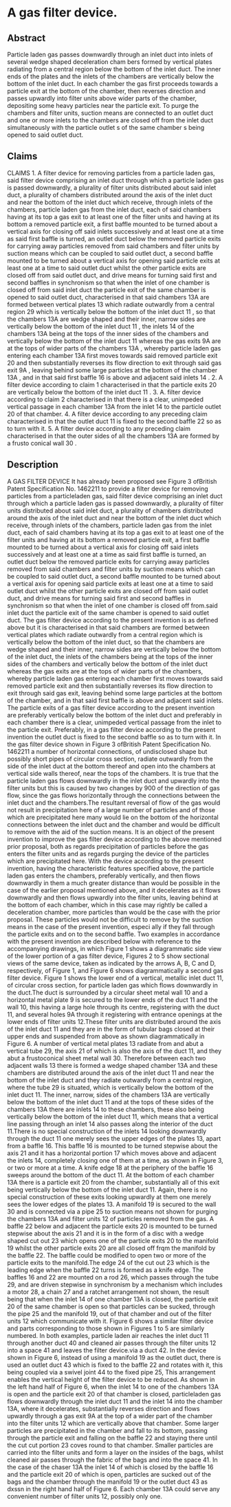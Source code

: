 # A gas filter device.

## Abstract
Particle laden gas passes downwardly through an inlet duct into inlets of several wedge shaped deceleration cham bers formed by vertical plates radiating from a central region below the bottom of the inlet duct. The inner ends of the plates and the inlets of the chambers are vertically below the bottom of the inlet duct. In each chamber the gas first proceeds towards a particle exit at the bottom of the chamber, then reverses direction and passes upwardly into filter units above wider parts of the chamber, depositing some heavy particles near the particle exit. To purge the chambers and filter units, suction means are connected to an outlet duct and one or more inlets to the chambers are closed off from the inlet duct simultaneously with the particle outlet s of the same chamber s being opened to said outlet duct.

## Claims
CLAIMS 1. A filter device for removing particles from a particle laden gas, said filter device comprising an inlet duct through which a particle laden gas is passed downwardly, a plurality of filter units distributed about said inlet duct, a plurality of chambers distributed around the axis of the inlet duct and near the bottom of the inlet duct which receive, through inlets of the chambers, particle laden gas from the inlet duct, each of said chambers having at its top a gas exit to at least one of the filter units and having at its bottom a removed particle exit, a first baffle mounted to be turned about a vertical axis for closing off said inlets successively and at least one at a time as said first baffle is turned, an outlet duct below the removed particle exits for carrying away particles removed from said chambers and filter units by suction means which can be coupled to said outlet duct, a second baffle mounted to be turned about a vertical axis for opening said particle exits at least one at a time to said outlet duct whilst the other particle exits are closed off from said outlet duct, and drive means for turning said first and second baffles in synchronism so that when the inlet of one chamber is closed off from said inlet duct the particle exit of the same chamber is opened to said outlet duct, characterised in that said chambers 13A are formed between vertical plates 13 which radiate outwardly from a central region 29 which is vertically below the bottom of the inlet duct 11 , so that the chambers 13A are wedge shaped and their inner, narrow sides are vertically below the bottom of the inlet duct 11 , the inlets 14 of the chambers 13A being at the tops of the inner sides of the chambers and vertically below the bottom of the inlet duct 11 whereas the gas exits 9A are at the tops of wider parts of the chambers 13A , whereby particle laden gas entering each chamber 13A first moves towards said removed particle exit 20 and then substantially reverses its flow direction to exit through said gas exit 9A , leaving behind some large particles at the bottom of the chamber 13A , and in that said first baffle 16 is above and adjacent said inlets 14 . 2. A filter device according to claim 1 characterised in that the particle exits 20 are vertically below the bottom of the inlet duct 11 . 3. A. filter device according to claim 2 characterised in that there is a clear, unimpeded vertical passage in each chamber 13A from the inlet 14 to the particle outlet 20 of that chamber. 4. A filter device according to any preceding claim characterised in that the outlet duct 11 is fixed to the second baffle 22 so as to turn with it. 5. A filter device according to any preceding claim characterised in that the outer sides of all the chambers 13A are formed by a frusto conical wall 30 .

## Description
A GAS FILTER DEVICE It has already been proposed see Figure 3 ofBritish Patent Specification No. 1462211 to provide a filter device for removing particles from a particleladen gas, said filter device comprising an inlet duct through which a particle laden gas is passed downwardly, a plurality of filter units distributed about said inlet duct, a plurality of chambers distributed around the axis of the inlet duct and near the bottom of the inlet duct which receive, through inlets of the chambers, particle laden gas from the inlet duct, each of said chambers having at its top a gas exit to at least one of the filter units and having at its bottom a removed particle exit, a first baffle mounted to be turned about a vertical axis for closing off said inlets successively and at least one at a time as said first baffle is turned, an outlet duct below the removed particle exits for carrying away particles removed from said chambers and filter units by suction means which can be coupled to said outlet duct, a second baffle mounted to be turned about a vertical axis for opening said particle exits at least one at a time to said outlet duct whilst the other particle exits are closed off from said outlet duct, and drive means for turning said first and second baffles in synchronism so that when the inlet of one chamber is closed off from.said inlet duct the particle exit of the same chamber is opened to said outlet duct. The gas filter device according to the present invention is as defined above but it is characterised in that said chambers are formed between vertical plates which radiate outwardly from a central region which is vertically below the bottom of the inlet duct, so that the chambers are wedge shaped and their inner, narrow sides are vertically below the bottom of the inlet duct, the inlets of the chambers being at the tops of the inner sides of the chambers and vertically below the bottom of the inlet duct whereas the gas exits are at the tops of wider parts of the chambers, whereby particle laden gas entering each chamber first moves towards said removed particle exit and then substantially reverses its flow direction to exit through said gas exit, leaving behind some large particles at the bottom of the chamber, and in that said first baffle is above and adjacent said inlets. The particle exits of a gas filter device according to the present invention are preferably vertically below the bottom of the inlet duct and preferably in each chamber there is a clear, unimpeded vertical passage from the inlet to the particle exit. Preferably, in a gas filter device according to the present invention the outlet duct is fixed to the second baffle so as to turn with it. In the gas filter device shown in Figure 3 ofBritish Patent Specification No. 1462211 a number of horizontal connections, of undisclosed shape but possibly short pipes of circular cross section, radiate outwardly from the side of the inlet duct at the bottom thereof and open into the chambers at vertical side walls thereof, near the tops of the chambers. It is true that the particle laden gas flows downwardly in the inlet duct and upwardly into the filter units but this is caused by two changes by 900 of the direction of gas flow, since the gas flows horizontally through the connections between the inlet duct and the chambers.The resultant reversal of flow of the gas would not result in precipitation here of a large number of particles and of those which are precipitated here many would lie on the bottom of the horizontal connections between the inlet duct and the chamber and would be difficult to remove with the aid of the suction means. It is an object of the present invention to improve the gas filter device according to the above mentioned prior proposal, both as regards precipitation of particles before the gas enters the filter units and as regards purging the device of the particles which are precipitated here. With the device according to the present invention, having the characteristic features specified above, the particle laden gas enters the chambers, preferably vertically, and then flows downwardly in them a much greater distance than would be possible in the case of the earlier proposal mentioned above, and it decelerates as it flows downwardly and then flows upwardly into the filter units, leaving behind at the bottom of each chamber, which in this case may rightly be called a deceleration chamber, more particles than would be the case with the prior proposal. These particles would not be difficult to remove by the suction means in the case of the present invention, especi ally if they fall through the particle exits and on to the second baffle. Two examples in accordance with the present invention are described below with reference to the accompanying drawings, in which Figure 1 shows a diagrammatic side view of the lower portion of a gas filter device, Figures 2 to 5 show sectional views of the same device, taken as indicated by the arrows A, B, C and D, respectively, of Figure 1, and Figure 6 shows diagrammatically a second gas filter device. Figure 1 shows the lower end of a vertical, metallic inlet duct 11, of circular cross section, for particle laden gas which flows downwardly in the duct.The duct is surrounded by a circular sheet metal wall 10 and a horizontal metal plate 9 is secured to the lower ends of the duct 11 and the wall 10, this having a large hole through its centre, registering with the duct 11, and several holes 9A through it registering with entrance openings at the lower ends of filter units 12.These filter units are distributed around the axis of the inlet duct 11 and they are in the form of tubular bags closed at their upper ends and suspended from above as shown diagrammatically in Figure 6. A number of vertical metal plates 13 radiate from and abut a vertical tube 29, the axis 21 of which is also the axis of the duct 11, and they abut a frustoconical sheet metal wall 30. Therefore between each two adjacent walls 13 there is formed a wedge shaped chamber 13A and these chambers are distributed around the axis of the inlet duct 11 and near the bottom of the inlet duct and they radiate outwardly from a central region, where the tube 29 is situated, which is vertically below the bottom of the inlet duct 11. The inner, narrow, sides of the chambers 13A are vertically below the bottom of the inlet duct 11 and at the tops of these sides of the chambers 13A there are inlets 14 to these chambers, these also being vertically below the bottom of the inlet duct 11, which means that a vertical line passing through an inlet 14 also passes along the interior of the duct 11.There is no special construction of the inlets 14 looking downwardly through the duct 11 one merely sees the upper edges of the plates 13, apart from a baffle 16. This baffle 16 is mounted to be turned stepwise about the axis 21 and it has a horizontal portion 17 which moves above and adjacent the inlets 14, completely closing one of them at a time, as shown in Figure 3, or two or more at a time. A knife edge 18 at the periphery of the baffle 16 sweeps around the bottom of the duct 11. At the bottom of each chamber 13A there is a particle exit 20 from the chamber, substantially all of this exit being vertically below the bottom of the inlet duct 11. Again, there is no special construction of these exits looking upwardly at them one merely sees the lower edges of the plates 13. A manifold 19 is secured to the wall 30 and is connected via a pipe 25 to suction means not shown for purging the chambers 13A and filter units 12 of particles removed from the gas. A baffle 22 below and adjacent the particle exits 20 is mounted to be turned stepwise about the axis 21 and it is in the form of a disc with a wedge shaped cut out 23 which opens one of the particle exits 20 to the manifold 19 whilst the other particle exits 20 are all closed off frqm the manifold by the baffle 22. The baffle could be modified to open two or more of the particle exits to the manifold.The edge 24 of the cut out 23 which is the leading edge when the baffle 22 turns is formed as a knife edge. The baffles 16 and 22 are mounted on a rod 26, which passes through the tube 29, and are driven stepwise in synchronism by a mechanism which includes a motor 28, a chain 27 and a ratchet arrangement not shown, the result being that when the inlet 14 of one chamber 13A is closed, the particle exit 20 of the same chamber is open so that particles can be sucked, through the pipe 25 and the manifold 19, out of that chamber and out of the filter units 12 which communicate with it. Figure 6 shows a similar filter device and parts corresponding to those shown in Figures 1 to 5 are similarly numbered. In both examples, particle laden air reaches the inlet duct 11 through another duct 40 and cleaned air passes through the filter units 12 into a space 41 and leaves the filter device.via a duct 42. In the device shown in Figure 6, instead of using a manifold 19 as the outlet duct, there is used an outlet duct 43 which is fixed to the baffle 22 and rotates with it, this being coupled via a swivel joint 44 to the fixed pipe 25, This arrangement enables the vertical height of the filter device to be reduced. As shown in the left hand half of Figure 6, when the inlet 14 to one of the chambers 13A is open and the particle exit 20 of that chamber is closed, particleladen gas flows downwardly through the inlet duct 11 and the inlet 14 into the chamber 13A, where it decelerates, substantially reverses direction and flows upwardly through a gas exit 9A at the top of a wider part of the chamber into the filter units 12 which are vertically above that chamber. Some larger particles are precipitated in the chamber and fall to its bottom, passing through the particle exit and falling on the baffle 22 and staying there until the cut cut portion 23 coves round to that chamber. Smaller particles are carried into the filter units and form a layer on the insides of the bags, whilst cleaned air passes through the fabric of the bags and into the space 41. In the case of the chaser 13A the inlet 14 of which is closed by the baffle 16 and the particle exit 20 of which is open, particles are sucked out of the bags and the chamber through the manifold 19 or the outlet duct 43 as dxssn in the right hand half of Figure 6. Each chamber 13A could serve any convenient number of filter units 12, possibly only one.
